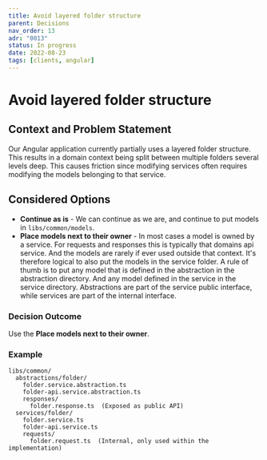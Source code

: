 ```yaml
---
title: Avoid layered folder structure
parent: Decisions
nav_order: 13
adr: "0013"
status: In progress
date: 2022-08-23
tags: [clients, angular]
---
```


# Avoid layered folder structure

## Context and Problem Statement

Our Angular application currently partially uses a layered folder structure. This results in a
domain context being split between multiple folders several levels deep. This causes friction since
modifying services often requires modifying the models belonging to that service.

## Considered Options

- **Continue as is** - We can continue as we are, and continue to put models in
  `libs/common/models`.
- **Place models next to their owner** - In most cases a model is owned by a service. For requests
  and responses this is typically that domains api service. And the models are rarely if ever used
  outside that context. It's therefore logical to also put the models in the service folder. A rule
  of thumb is to put any model that is defined in the abstraction in the abstraction directory. And
  any model defined in the service in the service directory. Abstractions are part of the service
  public interface, while services are part of the internal interface.

### Decision Outcome

Use the **Place models next to their owner**.

### Example

```text
libs/common/
  abstractions/folder/
    folder.service.abstraction.ts
    folder-api.service.abstraction.ts
    responses/
      folder.response.ts  (Exposed as public API)
  services/folder/
    folder.service.ts
    folder-api.service.ts
    requests/
      folder.request.ts  (Internal, only used within the implementation)
```
